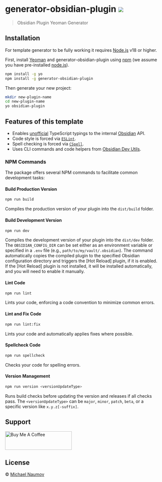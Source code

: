 # generator-obsidian-plugin [![](https://badge.fury.io/js/generator-obsidian-plugin.svg)](https://npmjs.org/package/generator-obsidian-plugin)

> Obsidian Plugin Yeoman Generator

## Installation

For template generator to be fully working it requires [Node.js](https://nodejs.org/) v18 or higher.

First, install [Yeoman](http://yeoman.io) and generator-obsidian-plugin using [npm](https://www.npmjs.com/) (we assume you have pre-installed [node.js](https://nodejs.org/)).

```bash
npm install -g yo
npm install -g generator-obsidian-plugin
```

Then generate your new project:

```bash
mkdir new-plugin-name
cd new-plugin-name
yo obsidian-plugin
```

## Features of this template

- Enables [unofficial](https://github.com/Fevol/obsidian-typings/) TypeScript typings to the internal [Obsidian](https://obsidian.md/) API.
- Code style is forced via [`ESLint`](https://eslint.org/).
- Spell checking is forced via [`CSpell`](https://cspell.org/).
- Uses CLI commands and code helpers from [Obsidian Dev Utils](https://github.com/mnaoumov/obsidian-dev-utils).

### NPM Commands

The package offers several NPM commands to facilitate common development tasks:

#### Build Production Version

```bash
npm run build
```

Compiles the production version of your plugin into the `dist/build` folder.

#### Build Development Version

```bash
npm run dev
```

Compiles the development version of your plugin into the `dist/dev` folder. The `OBSIDIAN_CONFIG_DIR` can be set either as an environment variable or specified in a `.env` file (e.g., `path/to/my/vault/.obsidian`). The command automatically copies the compiled plugin to the specified Obsidian configuration directory and triggers the [Hot Reload] plugin, if it is enabled. If the [Hot Reload] plugin is not installed, it will be installed automatically, and you will need to enable it manually.

#### Lint Code

```bash
npm run lint
```

Lints your code, enforcing a code convention to minimize common errors.

#### Lint and Fix Code

```bash
npm run lint:fix
```

Lints your code and automatically applies fixes where possible.

#### Spellcheck Code

```bash
npm run spellcheck
```

Checks your code for spelling errors.

#### Version Management

```bash
npm run version <versionUpdateType>
```

Runs build checks before updating the version and releases if all checks pass. The `<versionUpdateType>` can be `major`, `minor`, `patch`, `beta`, or a specific version like `x.y.z[-suffix]`.

## Support

<a href="https://www.buymeacoffee.com/mnaoumov" target="_blank"><img src="https://cdn.buymeacoffee.com/buttons/v2/default-yellow.png" alt="Buy Me A Coffee" style="height: 60px !important;width: 217px !important;"></a>

## License

© [Michael Naumov](https://github.com/mnaoumov/)

